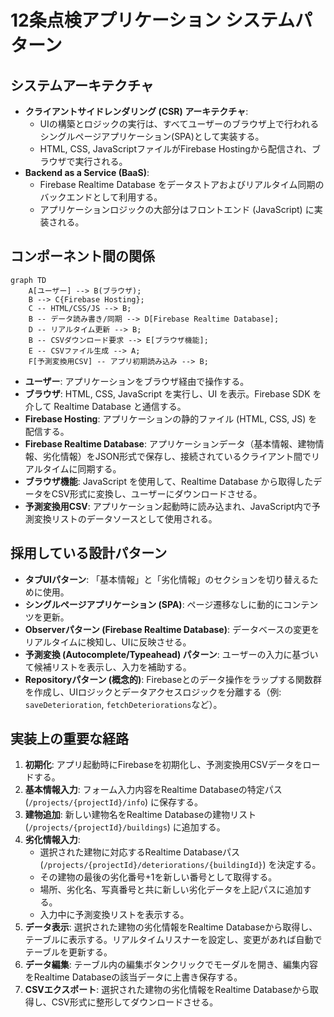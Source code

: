 # 12条点検アプリケーション システムパターン

## システムアーキテクチャ
- **クライアントサイドレンダリング (CSR) アーキテクチャ**: 
    - UIの構築とロジックの実行は、すべてユーザーのブラウザ上で行われるシングルページアプリケーション(SPA)として実装する。
    - HTML, CSS, JavaScriptファイルがFirebase Hostingから配信され、ブラウザで実行される。
- **Backend as a Service (BaaS)**: 
    - Firebase Realtime Database をデータストアおよびリアルタイム同期のバックエンドとして利用する。
    - アプリケーションロジックの大部分はフロントエンド (JavaScript) に実装される。

## コンポーネント間の関係
```mermaid
graph TD
    A[ユーザー] --> B(ブラウザ);
    B --> C{Firebase Hosting};
    C -- HTML/CSS/JS --> B;
    B -- データ読み書き/同期 --> D[Firebase Realtime Database];
    D -- リアルタイム更新 --> B;
    B -- CSVダウンロード要求 --> E[ブラウザ機能];
    E -- CSVファイル生成 --> A;
    F[予測変換用CSV] -- アプリ初期読み込み --> B;
```

- **ユーザー**: アプリケーションをブラウザ経由で操作する。
- **ブラウザ**: HTML, CSS, JavaScript を実行し、UI を表示。Firebase SDK を介して Realtime Database と通信する。
- **Firebase Hosting**: アプリケーションの静的ファイル (HTML, CSS, JS) を配信する。
- **Firebase Realtime Database**: アプリケーションデータ（基本情報、建物情報、劣化情報）をJSON形式で保存し、接続されているクライアント間でリアルタイムに同期する。
- **ブラウザ機能**: JavaScript を使用して、Realtime Database から取得したデータをCSV形式に変換し、ユーザーにダウンロードさせる。
- **予測変換用CSV**: アプリケーション起動時に読み込まれ、JavaScript内で予測変換リストのデータソースとして使用される。

## 採用している設計パターン
- **タブUIパターン**: 「基本情報」と「劣化情報」のセクションを切り替えるために使用。
- **シングルページアプリケーション (SPA)**: ページ遷移なしに動的にコンテンツを更新。
- **Observerパターン (Firebase Realtime Database)**: データベースの変更をリアルタイムに検知し、UIに反映させる。
- **予測変換 (Autocomplete/Typeahead) パターン**: ユーザーの入力に基づいて候補リストを表示し、入力を補助する。
- **Repositoryパターン (概念的)**: Firebaseとのデータ操作をラップする関数群を作成し、UIロジックとデータアクセスロジックを分離する（例: `saveDeterioration`, `fetchDeteriorations`など）。

## 実装上の重要な経路
1.  **初期化**: アプリ起動時にFirebaseを初期化し、予測変換用CSVデータをロードする。
2.  **基本情報入力**: フォーム入力内容をRealtime Databaseの特定パス (`/projects/{projectId}/info`) に保存する。
3.  **建物追加**: 新しい建物名をRealtime Databaseの建物リスト (`/projects/{projectId}/buildings`) に追加する。
4.  **劣化情報入力**: 
    - 選択された建物に対応するRealtime Databaseパス (`/projects/{projectId}/deteriorations/{buildingId}`) を決定する。
    - その建物の最後の劣化番号+1を新しい番号として取得する。
    - 場所、劣化名、写真番号と共に新しい劣化データを上記パスに追加する。
    - 入力中に予測変換リストを表示する。
5.  **データ表示**: 選択された建物の劣化情報をRealtime Databaseから取得し、テーブルに表示する。リアルタイムリスナーを設定し、変更があれば自動でテーブルを更新する。
6.  **データ編集**: テーブル内の編集ボタンクリックでモーダルを開き、編集内容をRealtime Databaseの該当データに上書き保存する。
7.  **CSVエクスポート**: 選択された建物の劣化情報をRealtime Databaseから取得し、CSV形式に整形してダウンロードさせる。 